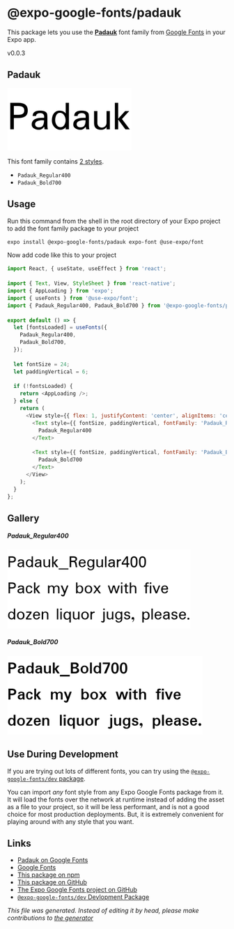 # @expo-google-fonts/padauk

This package lets you use the [**Padauk**](https://fonts.google.com/specimen/Padauk) font family from [Google Fonts](https://fonts.google.com/) in your Expo app.

v0.0.3

## Padauk

![Padauk](./font-family.png)

This font family contains [2 styles](#gallery).

- `Padauk_Regular400`
- `Padauk_Bold700`

## Usage

Run this command from the shell in the root directory of your Expo project to add the font family package to your project
```sh
expo install @expo-google-fonts/padauk expo-font @use-expo/font
```

Now add code like this to your project
```js
import React, { useState, useEffect } from 'react';

import { Text, View, StyleSheet } from 'react-native';
import { AppLoading } from 'expo';
import { useFonts } from '@use-expo/font';
import { Padauk_Regular400, Padauk_Bold700 } from '@expo-google-fonts/padauk';

export default () => {
  let [fontsLoaded] = useFonts({
    Padauk_Regular400,
    Padauk_Bold700,
  });

  let fontSize = 24;
  let paddingVertical = 6;

  if (!fontsLoaded) {
    return <AppLoading />;
  } else {
    return (
      <View style={{ flex: 1, justifyContent: 'center', alignItems: 'center' }}>
        <Text style={{ fontSize, paddingVertical, fontFamily: 'Padauk_Regular400' }}>
          Padauk_Regular400
        </Text>

        <Text style={{ fontSize, paddingVertical, fontFamily: 'Padauk_Bold700' }}>
          Padauk_Bold700
        </Text>
      </View>
    );
  }
};

```

## Gallery

##### Padauk_Regular400
![Padauk_Regular400](./5326568d3a2c4690b03acaafdf444cd2e52712e7a16d96a3639b40f17fcfe8b0.ttf.png)

##### Padauk_Bold700
![Padauk_Bold700](./a3054832e288beedeba883a9477e908a910c186e002a455277fb4c54e37518f6.ttf.png)


## Use During Development

If you are trying out lots of different fonts, you can try using the [`@expo-google-fonts/dev` package](https://www.npmjs.com/package/@expo-google-fonts/dev).

You can import *any* font style from any Expo Google Fonts package from it. It will load the fonts
over the network at runtime instead of adding the asset as a file to your project, so it will be 
less performant, and is not a good choice for most production deployments. But, it is extremely convenient
for playing around with any style that you want.

## Links

- [Padauk on Google Fonts](https://fonts.google.com/specimen/Padauk)
- [Google Fonts](https://fonts.google.com/)
- [This package on npm](https://www.npmjs.com/package/@expo-google-fonts/padauk)
- [This package on GitHub](https://github.com/expo/google-fonts/tree/master/font-packages/padauk)
- [The Expo Google Fonts project on GitHub](https://github.com/expo/google-fonts)
- [`@expo-google-fonts/dev` Devlopment Package](https://github.com/expo/google-fonts/tree/master/font-packages/dev)


*This file was generated. Instead of editing it by head, please make contributions to [the generator](https://github.com/expo/google-fonts/tree/master/packages/generator)*
